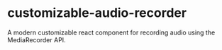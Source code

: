 # customizable-audio-recorder
A modern customizable react component for recording audio using the MediaRecorder API. 
